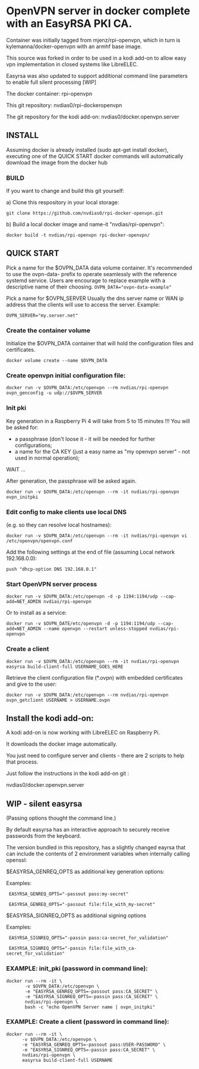 # OpenVPN server in docker complete with an EasyRSA PKI CA.

Container was initially tagged from mjenz/rpi-openvpn, which in turn is kylemanna/docker-openvpn with an armhf base image.

This source was forked in order to be used in a kodi add-on to allow easy vpn implementation in closed systems like LibreELEC.

Easyrsa was also updated to support additional command line parameters to enable full silent processing [WIP]


The docker container: rpi-openvpn

This git repository: nvdias0/rpi-dockeropenvpn

The git repository for the kodi add-on: nvdias0/docker.openvpn.server


## INSTALL

Assuming docker is already installed (sudo apt-get install docker), executing one of the QUICK START docker commands will automatically download the <latest> image from the docker hub


### BUILD

If you want to change and build this git yourself:

a) Clone this respository in your local storage:

``` git clone https://github.com/nvdias0/rpi-docker-openvpn.git ```

b) Build a local docker image and name-it "nvdias/rpi-openvpn":

``` docker build -t nvdias/rpi-openvpn rpi-docker-openvpn/ ```



## QUICK START

Pick a name for the $OVPN_DATA data volume container. It's recommended to use the ovpn-data- prefix to operate seamlessly with the reference systemd service. Users are encourage to replace example with a descriptive name of their choosing.
``` OVPN_DATA="ovpn-data-example" ```

Pick a name for $OVPN_SERVER Usually the dns server name or WAN ip address that the clients will use to access the server.
Example:

```OVPN_SERVER="my.server.net"```

### Create the container volume

Initialize the $OVPN_DATA container that will hold the configuration files and certificates.

```docker volume create --name $OVPN_DATA```

### Create openvpn initial configuration file:

```docker run -v $OVPN_DATA:/etc/openvpn --rm nvdias/rpi-openvpn ovpn_genconfig -u udp://$OVPN_SERVER```

### Init pki 

Key generation in a Raspberry Pi 4 will take from 5 to 15 minutes !!!
You will be asked for:
- a passphrase (don't loose it - it will be needed for further configurations;
- a name for the CA KEY (just a easy name as "my openvpn server" - not used in normal operation);

WAIT ... 

After generation, the passphrase will be asked again.

```docker run -v $OVPN_DATA:/etc/openvpn --rm -it nvdias/rpi-openvpn ovpn_initpki```

### Edit config to make clients use local DNS

(e.g. so they can resolve local hostnames):

```docker run -v $OVPN_DATA:/etc/openvpn --rm -it nvdias/rpi-openvpn vi /etc/openvpn/openvpn.conf```

Add the following settings at the end of file (assuming Local network 192.168.0.0):

```push "dhcp-option DNS 192.168.0.1"```

### Start OpenVPN server process

```docker run -v $OVPN_DATA:/etc/openvpn -d -p 1194:1194/udp --cap-add=NET_ADMIN nvdias/rpi-openvpn```

Or to install as a service:

```docker run -v $OVPN_DATE/etc/openvpn -d -p 1194:1194/udp --cap-add=NET_ADMIN --name openvpn --restart unless-stopped nvdias/rpi-openvpn```

### Create a client ###

```docker run -v $OVPN_DATA:/etc/openvpn --rm -it nvdias/rpi-openvpn easyrsa build-client-full USERNAME_GOES_HERE```

Retrieve the client configuration file (*.ovpn) with embedded certificates and give to the user:

```docker run -v $OVPN_DATA:/etc/openvpn --rm nvdias/rpi-openvpn ovpn_getclient USERNAME > USERNAME.ovpn```


## Install the kodi add-on:

A kodi add-on is now working with LibreELEC on Raspberry Pi.

It downloads the docker image automatically.

You just need to configure server and clients - there are 2 scripts to help that process.


Just follow the instructions in the kodi add-on git :

nvdias0/docker.openvpn.server



## WIP - silent easyrsa
(Passing options thought the command line.)

By default easyrsa has an interactive approach to securely receive passwords from the keyboard.

The version bundled in this repository, has a slightly changed eayrsa that can include the contents of 2 environment variables when internally calling openssl:

$EASYRSA_GENREQ_OPTS  as additional key generation options:

   Examples:

     EASYRSA_GENREQ_OPTS="-passout pass:my-secret"

     EASYRSA_GENREQ_OPTS="-passout file:file_with_my-secret"
  
$EASYRSA_SIGNREQ_OPTS as additional signing options

   Examples:  

     EASYRSA_SIGNREQ_OPTS="-passin pass:ca-secret_for_validation"
 
     EASYRSA_SIGNREQ_OPTS="-passin file:file_with_ca-secret_for_validation"


### EXAMPLE: init_pki (password in command line):

	docker run --rm -it \
           -v $OVPN_DATA:/etc/openvpn \ 
           -e "EASYRSA_GENREQ_OPTS=-passout pass:CA_SECRET" \
           -e "EASYRSA_SIGNREQ_OPTS=-passin pass:CA_SECRET" \
           nvdias/rpi-openvpn \
           bash -c "echo OpenVPN Server name | ovpn_initpki"

	 
### EXAMPLE: Create a client (password in command line):
 
	docker run --rm -it \
          -v $OVPN_DATA:/etc/openvpn \
		  -e "EASYRSA_GENREQ_OPTS=-passout pass:USER-PASSWORD" \
		  -e "EASYRSA_SIGNREQ_OPTS=-passin pass:CA_SECRET" \
		  nvdias/rpi-openvpn \
		  easyrsa build-client-full USERNAME
 
